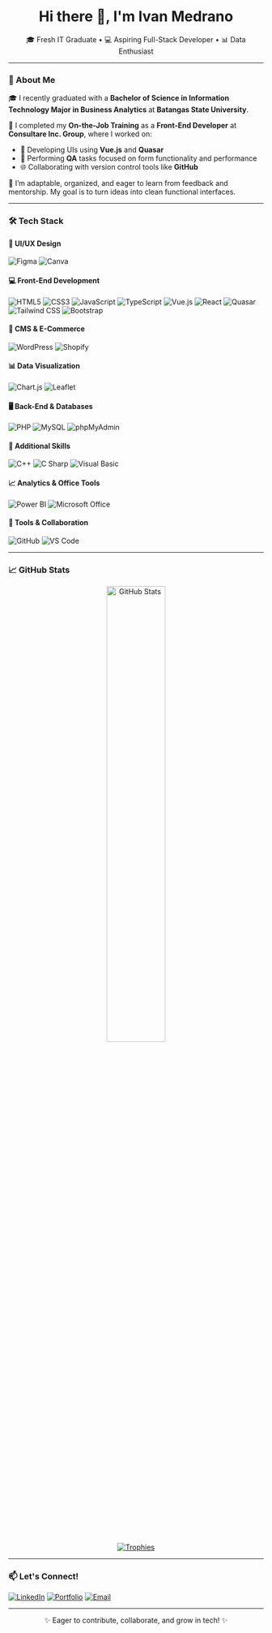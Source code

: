 <h1 align="center">Hi there 👋, I'm Ivan Medrano</h1>
<p align="center">🎓 Fresh IT Graduate • 💻 Aspiring Full-Stack Developer • 📊 Data Enthusiast</p>

---

### 🚀 About Me

🎓 I recently graduated with a **Bachelor of Science in Information Technology Major in Business Analytics** at **Batangas State University**.

💼 I completed my **On-the-Job Training** as a **Front-End Developer** at **Consultare Inc. Group**, where I worked on:

- 🔧 Developing UIs using **Vue.js** and **Quasar**
- 🧪 Performing **QA** tasks focused on form functionality and performance
- 🌐 Collaborating with version control tools like **GitHub**

🧠 I’m adaptable, organized, and eager to learn from feedback and mentorship. My goal is to turn ideas into clean functional interfaces.

---

### 🛠️ Tech Stack

#### 🎨 UI/UX Design
![Figma](https://img.shields.io/badge/-Figma-F24E1E?style=for-the-badge&logo=figma&logoColor=white)
![Canva](https://img.shields.io/badge/-Canva-00C4CC?style=for-the-badge&logo=canva&logoColor=white)

#### 💻 Front-End Development
![HTML5](https://img.shields.io/badge/-HTML5-E34F26?style=for-the-badge&logo=html5&logoColor=white)
![CSS3](https://img.shields.io/badge/-CSS3-1572B6?style=for-the-badge&logo=css3&logoColor=white)
![JavaScript](https://img.shields.io/badge/-JavaScript-F7DF1E?style=for-the-badge&logo=javascript&logoColor=black)
![TypeScript](https://img.shields.io/badge/-TypeScript-3178C6?style=for-the-badge&logo=typescript&logoColor=white)
![Vue.js](https://img.shields.io/badge/-Vue.js-4FC08D?style=for-the-badge&logo=vue.js&logoColor=white)
![React](https://img.shields.io/badge/-React-61DAFB?style=for-the-badge&logo=react&logoColor=black)
![Quasar](https://img.shields.io/badge/-Quasar-027BE3?style=for-the-badge&logo=quasar&logoColor=white)
![Tailwind CSS](https://img.shields.io/badge/-Tailwind_CSS-38B2AC?style=for-the-badge&logo=tailwind-css&logoColor=white)
![Bootstrap](https://img.shields.io/badge/-Bootstrap-7952B3?style=for-the-badge&logo=bootstrap&logoColor=white)

#### 🧩 CMS & E-Commerce
![WordPress](https://img.shields.io/badge/-WordPress-21759B?style=for-the-badge&logo=wordpress&logoColor=white)
![Shopify](https://img.shields.io/badge/-Shopify-7AB55C?style=for-the-badge&logo=shopify&logoColor=white)

#### 📊 Data Visualization
![Chart.js](https://img.shields.io/badge/-Chart.js-F5788D?style=for-the-badge&logo=chartdotjs&logoColor=white)
![Leaflet](https://img.shields.io/badge/-Leaflet-199900?style=for-the-badge&logo=leaflet&logoColor=white)

#### 🖥️ Back-End & Databases
![PHP](https://img.shields.io/badge/-PHP-777BB4?style=for-the-badge&logo=php&logoColor=white)
![MySQL](https://img.shields.io/badge/-MySQL-4479A1?style=for-the-badge&logo=mysql&logoColor=white)
![phpMyAdmin](https://img.shields.io/badge/-phpMyAdmin-F38020?style=for-the-badge&logo=phpmyadmin&logoColor=white)

#### 🧠 Additional Skills
![C++](https://img.shields.io/badge/-C++-00599C?style=for-the-badge&logo=c%2b%2b&logoColor=white)
![C Sharp](https://img.shields.io/badge/-C%23-239120?style=for-the-badge&logo=c-sharp&logoColor=white)
![Visual Basic](https://img.shields.io/badge/-Visual%20Basic-512BD4?style=for-the-badge&logo=.net&logoColor=white)

#### 📈 Analytics & Office Tools
![Power BI](https://img.shields.io/badge/-Power%20BI-F2C811?style=for-the-badge&logo=powerbi&logoColor=black)
![Microsoft Office](https://img.shields.io/badge/-Microsoft_Office-D83B01?style=for-the-badge&logo=microsoft-office&logoColor=white)

#### 🔧 Tools & Collaboration
![GitHub](https://img.shields.io/badge/-GitHub-181717?style=for-the-badge&logo=github&logoColor=white)
![VS Code](https://img.shields.io/badge/-VSCode-007ACC?style=for-the-badge&logo=visual-studio-code&logoColor=white)


---

### 📈 GitHub Stats

<p align="center">
  <img src="https://github-readme-stats.vercel.app/api?username=IvnnM&show_icons=true&theme=tokyonight" width="48%" alt="GitHub Stats" />
</p>

<p align="center">
  <a href="https://github.com/ryo-ma/github-profile-trophy">
    <img src="https://github-profile-trophy.vercel.app/?username=IvnnM&theme=tokyonight&margin-w=15&no-bg=true&no-frame=true" alt="Trophies" />
  </a>
</p>


---

### 📫 Let's Connect!

[![LinkedIn](https://img.shields.io/badge/-LinkedIn-blue?style=for-the-badge&logo=linkedin&logoColor=white)](https://www.linkedin.com/in/medrano-ivan-b57509276)
[![Portfolio](https://img.shields.io/badge/-Portfolio-ff5722?style=for-the-badge&logo=web&logoColor=white)](https://ivanwebdesign.site)
[![Email](https://img.shields.io/badge/-Email-c14438?style=for-the-badge&logo=gmail&logoColor=white)](mailto:ivan.medrano.dev@email.com)

---

<!-- Optional: fun emoji footer -->
<p align="center">✨ Eager to contribute, collaborate, and grow in tech! ✨</p>
